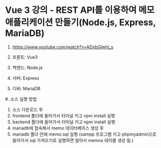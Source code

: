# Vue 3 강의 - REST API를 이용하여 메모 애플리케이션 만들기(Node.js, Express, MariaDB)

1. <https://www.youtube.com/watch?v=ADxbGlwhl_s>

2. 프론트: Vue3 
3. 백엔드: Node.js
4. 서버: Express 
5. 디비: MariaDB

#. 소스 실행 방법

1. 소스 다운로드 후 
2. frontend 폴더에 들어가서 터미널 키고 npm install 실행
3. backend 폴더에 들어가서 터미널 키고 npm install 실행
4. mariadb에 접속해서 memo 데이터베이스 생성 후
5. mariadb 폴더 안에 memo.sql 실행 (xampp 프로그램 키고 phpmyadmin으로 들어가서 
sql 가져오기로 실행하면 알아서 memos 테이블 생성 됨.)